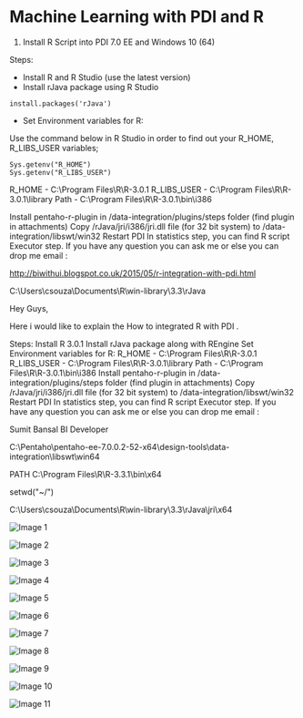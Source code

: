 # Machine Learning with PDI and R

1. Install R Script into PDI 7.0 EE and Windows 10 (64)

Steps:

* Install R and R Studio (use the latest version)
* Install rJava package using R Studio

```
install.packages('rJava')
```

* Set Environment variables for R:

Use the command below in R Studio in order to find out your R_HOME, R_LIBS_USER variables;

```
Sys.getenv("R_HOME")
Sys.getenv("R_LIBS_USER")

```

R_HOME -  C:\Program Files\R\R-3.0.1
R_LIBS_USER - C:\Program Files\R\R-3.0.1\library
Path - C:\Program Files\R\R-3.0.1\bin\i386


Install pentaho-r-plugin in /data-integration/plugins/steps folder  (find plugin in attachments)
Copy /rJava/jri/i386/jri.dll file (for 32 bit system) to /data-integration/libswt/win32
Restart PDI
In statistics step, you can find R script Executor step.
If you have any question you can ask me or else you can drop me email :


http://biwithui.blogspot.co.uk/2015/05/r-integration-with-pdi.html


C:\Users\csouza\Documents\R\win-library\3.3\rJava


Hey Guys,

Here i would like to explain the How to integrated R with PDI .

Steps:
Install R 3.0.1
Install rJava package along with REngine
Set Environment variables for R:
R_HOME -  C:\Program Files\R\R-3.0.1
R_LIBS_USER - C:\Program Files\R\R-3.0.1\library
Path - C:\Program Files\R\R-3.0.1\bin\i386
Install pentaho-r-plugin in /data-integration/plugins/steps folder  (find plugin in attachments)
Copy /rJava/jri/i386/jri.dll file (for 32 bit system) to /data-integration/libswt/win32
Restart PDI
In statistics step, you can find R script Executor step.
If you have any question you can ask me or else you can drop me email :
 
Sumit Bansal
BI Developer


C:\Pentaho\pentaho-ee-7.0.0.2-52-x64\design-tools\data-integration\libswt\win64

PATH
C:\Program Files\R\R-3.3.1\bin\x64

setwd("~/")


C:\Users\csouza\Documents\R\win-library\3.3\rJava\jri\x64

![Image 1](https://github.com/caiomsouza/pdi_labs/blob/master/src/r_script/images/pdi_integration_with_r.PNG)

![Image 2](https://github.com/caiomsouza/pdi_labs/blob/master/src/r_script/images/pdi_integration_with_r2.PNG)

![Image 3](https://github.com/caiomsouza/pdi_labs/blob/master/src/r_script/images/pdi_integration_with_r3.PNG)

![Image 4](https://github.com/caiomsouza/pdi_labs/blob/master/src/r_script/images/pdi_integration_with_r4.PNG)

![Image 5](https://github.com/caiomsouza/pdi_labs/blob/master/src/r_script/images/pdi_integration_with_r5.PNG)

![Image 6](https://github.com/caiomsouza/pdi_labs/blob/master/src/r_script/images/pdi_integration_with_r6.PNG)

![Image 7](https://github.com/caiomsouza/pdi_labs/blob/master/src/r_script/images/pdi_integration_with_r7.PNG)

![Image 8](https://github.com/caiomsouza/pdi_labs/blob/master/src/r_script/images/pdi_integration_with_r8.PNG)

![Image 9](https://github.com/caiomsouza/pdi_labs/blob/master/src/r_script/images/pdi_integration_with_r9.PNG)

![Image 10](https://github.com/caiomsouza/pdi_labs/blob/master/src/r_script/images/pdi_integration_with_r10.PNG)

![Image 11](https://github.com/caiomsouza/pdi_labs/blob/master/src/r_script/images/pdi_integration_with_r11.PNG)






